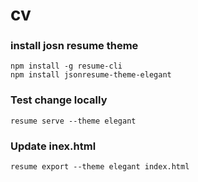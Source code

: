 # cv

### install josn resume theme
```
npm install -g resume-cli
npm install jsonresume-theme-elegant
```
### Test change locally
`resume serve --theme elegant`

### Update inex.html
`resume export --theme elegant index.html`
